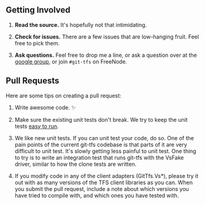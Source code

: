 ## Getting Involved

1. **Read the source.** It's hopefully not that intimidating.

2. **Check for issues.** There are a few issues that are low-hanging fruit. Feel free to pick them.

3. **Ask questions.** Feel free to drop me a line, or ask a question over at the [google group](http://groups.google.com/group/git-tfs-dev/), or join `#git-tfs` on FreeNode.

## Pull Requests

Here are some tips on creating a pull request:

1. Write awesome code. :sparkles:

2. Make sure the existing unit tests don't break. We try to keep the unit tests
[easy to run](https://github.com/git-tfs/git-tfs/wiki/Running-the-Unit-Tests).

3. We like new unit tests. If you can unit test your code, do so.
One of the pain points of the current git-tfs codebase is that parts of it are very difficult to unit test.
It's slowly getting less painful to unit test. One thing to try is to write an integration test
that runs git-tfs with the VsFake driver, similar to how the clone tests are written.

4. If you modify code in any of the client adapters (GitTfs.Vs*), please try it out with as many versions of the TFS client libraries as you can.
When you submit the pull request, include a note about which versions you have tried to compile with, and which ones you have tested with.
